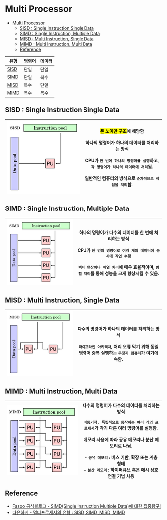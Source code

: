 # Multi Processor

- [Multi Processor](#multi-processor)
  - [SISD : Single Instruction Single Data](#sisd--single-instruction-single-data)
  - [SIMD : Single Instruction, Multiple Data](#simd--single-instruction-multiple-data)
  - [MISD : Multi Instruction, Single Data](#misd--multi-instruction-single-data)
  - [MIMD : Multi Instruction, Multi Data](#mimd--multi-instruction-multi-data)
  - [Reference](#reference)

|유형|명령어|데이터|
|---|---|---|
|[SISD](#sisd--single-instruction-single-data)|단일|단일|
|[SIMD](#simd--single-instruction-multiple-data)|단일|복수|
|[MISD](#misd--multi-instruction-single-data)|복수|단일|
|[MIMD](#mimd--multi-instruction-multi-data)|복수|복수|

## SISD : Single Instruction Single Data

|![SISD](images/SISD.png)|<mark>폰 노이만 구조</mark>에 해당함<br><br>하나의 명령어가 하나의 데이터를 처리하는 방식<br><br>CPU가 `한 번에 하나의 명령어를 실행`하고, `각 명령어가 하나의 데이터에 처리`됨.<br><br>일반적인 컴퓨터의 방식으로 `순차적으로 작업을 처리`함.|
|---|---|

## SIMD : Single Instruction, Multiple Data

|![SIMD](images/SIMD.png)|하나의 명령어가 다수의 데이터를 한 번에 처리하는 방식<br><br>CPU가 `한 번의 명령어로 여러 개의 데이터에 동시에 작업 수행`<br><br>`벡터 연산이나 배열 처리`에 매우 효율적이며, `병렬 처리`를 통해 성능을 크게 향상시킬 수 있음.|
|---|---|

## MISD : Multi Instruction, Single Data

|![MISD](images/MISD.png)|다수의 명령어가 하나의 데이터를 처리하는 방식<br><br>`파이프라인 아키텍처`, 처리 오류 막기 위해 동일 명령어 중복 실행하는 `무정지 컴퓨터`가 여기에 속함.|
|---|---|

## MIMD : Multi Instruction, Multi Data

|![MIMD](images/MIMD.png)|다수의 명령어가 다수의 데이터를 처리하는 방식<br><br>`비동기적, 독립적으로 동작하는 여러 개의 프로세서`가 각기 다른 여러 명령어를 실행함.<br><br>메모리 사용에 따라 공유 메모리나 분산 메모리로 나뉨.<br><br>- `공유 메모리` : 버스 기반, 확장 또는 계층 형태<br>- `분산 메모리` : 하이퍼큐브 혹은 메시 상호연결 기법 사용|
|---|---|

## Reference

- [Fasoo 공식블로그 - SIMD(Single Instruction Multiple Data)에 대한 집중탐구!](https://blog.naver.com/fs0608/221650925743)
- [다은하게 - 멀티프로세서의 유형 : SISD, SIMD, MISD, MIMD](https://daanist.tistory.com/25)
